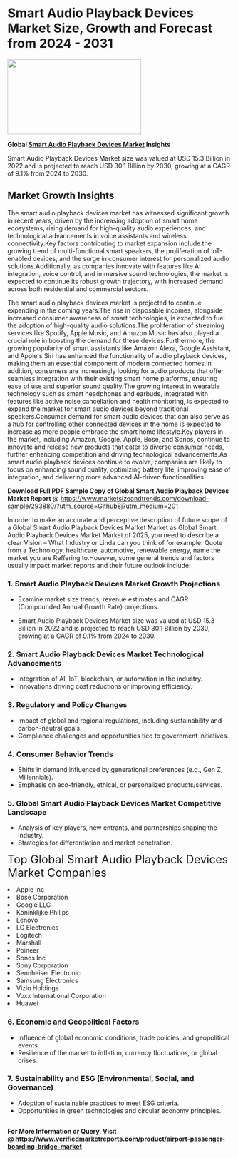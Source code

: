<H1>Smart Audio Playback Devices Market Size, Growth and Forecast from 2024 - 2031</H1><img class="aligncenter size-medium wp-image-584254" src="https://thirdeyenews.in/wp-content/uploads/2024/09/Global-Market-Research-300x168.jpeg" alt="" width="300" height="168" /><p><strong>Global&nbsp;<a href="https://www.marketsizeandtrends.com/download-sample/293880/?utm_source=Github8j?utm_medium=201">Smart Audio Playback Devices Market</a> Insights</strong></p><p>Smart Audio Playback Devices Market size was valued at USD 15.3 Billion in 2022 and is projected to reach USD 30.1 Billion by 2030, growing at a CAGR of 9.1% from 2024 to 2030.</p><p><h2>Market Growth Insights</h2> <p>The smart audio playback devices market has witnessed significant growth in recent years, driven by the increasing adoption of smart home ecosystems, rising demand for high-quality audio experiences, and technological advancements in voice assistants and wireless connectivity.Key factors contributing to market expansion include the growing trend of multi-functional smart speakers, the proliferation of IoT-enabled devices, and the surge in consumer interest for personalized audio solutions.Additionally, as companies innovate with features like AI integration, voice control, and immersive sound technologies, the market is expected to continue its robust growth trajectory, with increased demand across both residential and commercial sectors.</p> <p>The smart audio playback devices market is projected to continue expanding in the coming years.The rise in disposable incomes, alongside increased consumer awareness of smart technologies, is expected to fuel the adoption of high-quality audio solutions.The proliferation of streaming services like Spotify, Apple Music, and Amazon Music has also played a crucial role in boosting the demand for these devices.Furthermore, the growing popularity of smart assistants like Amazon Alexa, Google Assistant, and Apple's Siri has enhanced the functionality of audio playback devices, making them an essential component of modern connected homes.In addition, consumers are increasingly looking for audio products that offer seamless integration with their existing smart home platforms, ensuring ease of use and superior sound quality.The growing interest in wearable technology such as smart headphones and earbuds, integrated with features like active noise cancellation and health monitoring, is expected to expand the market for smart audio devices beyond traditional speakers.Consumer demand for smart audio devices that can also serve as a hub for controlling other connected devices in the home is expected to increase as more people embrace the smart home lifestyle.Key players in the market, including Amazon, Google, Apple, Bose, and Sonos, continue to innovate and release new products that cater to diverse consumer needs, further enhancing competition and driving technological advancements.As smart audio playback devices continue to evolve, companies are likely to focus on enhancing sound quality, optimizing battery life, improving ease of integration, and delivering more advanced AI-driven functionalities.<p><span class=""><strong>Download Full PDF Sample Copy of Global Smart Audio Playback Devices Market Report</strong> @ <a href="https://www.marketsizeandtrends.com/download-sample/293880/?utm_source=Github8j?utm_medium=201" target="_blank">https://www.marketsizeandtrends.com/download-sample/293880/?utm_source=Github8j?utm_medium=201</a></span></p><p>In order to make an accurate and perceptive description of future scope of a Global&nbsp;Smart Audio Playback Devices Market Market as Global&nbsp;Smart Audio Playback Devices Market Market of 2025, you need to describe a clear Vision &ndash; What Industry or Linda can you think of for example: Quote from a Technology, healthcare, automotive, renewable energy, name the market you are Reffering to.However, some general trends and factors usually impact market reports and their future outlook include:</p><h3>1.&nbsp;<strong>Smart Audio Playback Devices Market Growth Projections</strong></h3><ul><li>Examine market size trends, revenue estimates and CAGR (Compounded Annual Growth Rate) projections.</li><li><p>Smart Audio Playback Devices Market size was valued at USD 15.3 Billion in 2022 and is projected to reach USD 30.1 Billion by 2030, growing at a CAGR of 9.1% from 2024 to 2030.</p></li></ul><h3>2.&nbsp;<strong>Smart Audio Playback Devices Market Technological Advancements</strong></h3><ul><li>Integration of AI, IoT, blockchain, or automation in the industry.</li><li>Innovations driving cost reductions or improving efficiency.</li></ul><h3>3.&nbsp;<strong>Regulatory and Policy Changes</strong></h3><ul><li>Impact of global and regional regulations, including sustainability and carbon-neutral goals.</li><li>Compliance challenges and opportunities tied to government initiatives.</li></ul><h3>4.&nbsp;<strong>Consumer Behavior Trends</strong></h3><ul><li>Shifts in demand influenced by generational preferences (e.g., Gen Z, Millennials).</li><li>Emphasis on eco-friendly, ethical, or personalized products/services.</li></ul><h3>5.&nbsp;<strong>Global Smart Audio Playback Devices Market Competitive Landscape</strong></h3><ul><li>Analysis of key players, new entrants, and partnerships shaping the industry.</li><li>Strategies for differentiation and market penetration.</li></ul><p data-pm-slice="1 1 []"><span style="color: inherit; font-family: inherit; font-size: 25px;">Top Global Smart Audio Playback Devices Market Companies</span></p><div class="" data-test-id=""><p><li>Apple Inc</li><li> Bose Corporation</li><li> Google LLC</li><li> Koninklijke Philips</li><li> Lenovo</li><li> LG Electronics</li><li> Logitech</li><li> Marshall</li><li> Poineer</li><li> Sonos Inc</li><li> Sony Corporation</li><li> Sennheiser Electronic</li><li> Samsung Electronics</li><li> Vizio Holdings</li><li> Voxx International Corporation</li><li> Huawei</li></p></div><h3>6.&nbsp;<strong>Economic and Geopolitical Factors</strong></h3><ul><li>Influence of global economic conditions, trade policies, and geopolitical events.</li><li>Resilience of the market to inflation, currency fluctuations, or global crises.</li></ul><h3>7.&nbsp;<strong>Sustainability and ESG (Environmental, Social, and Governance)</strong></h3><ul><li>Adoption of sustainable practices to meet ESG criteria.</li><li>Opportunities in green technologies and circular economy principles.</li></ul><h2><strong style="font-size: 14px;">For More Information or Query, Visit @&nbsp;</strong><a style="background-color: #ffffff; font-size: 14px;" href="https://www.marketsizeandtrends.com/report/smart-audio-playback-devices-market/" target="_blank">https://www.verifiedmarketreports.com/product/airport-passenger-boarding-bridge-market</a></h2>